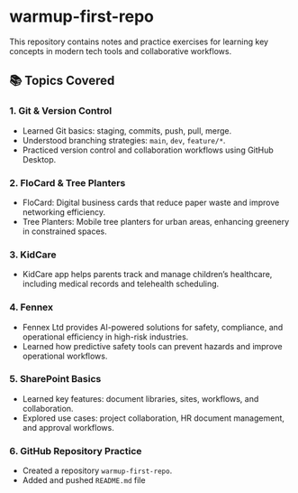 # warmup-first-repo

This repository contains notes and practice exercises for learning key concepts in modern tech tools and collaborative workflows.

## 📚 Topics Covered

### 1. Git & Version Control
- Learned Git basics: staging, commits, push, pull, merge.
- Understood branching strategies: `main`, `dev`, `feature/*`.
- Practiced version control and collaboration workflows using GitHub Desktop.

### 2. FloCard & Tree Planters
- FloCard: Digital business cards that reduce paper waste and improve networking efficiency.
- Tree Planters: Mobile tree planters for urban areas, enhancing greenery in constrained spaces.

### 3. KidCare
- KidCare app helps parents track and manage children’s healthcare, including medical records and telehealth scheduling.

### 4. Fennex
- Fennex Ltd provides AI-powered solutions for safety, compliance, and operational efficiency in high-risk industries.
- Learned how predictive safety tools can prevent hazards and improve operational workflows.

### 5. SharePoint Basics
- Learned key features: document libraries, sites, workflows, and collaboration.
- Explored use cases: project collaboration, HR document management, and approval workflows.

### 6. GitHub Repository Practice
- Created a repository `warmup-first-repo`.
- Added and pushed `README.md` file
